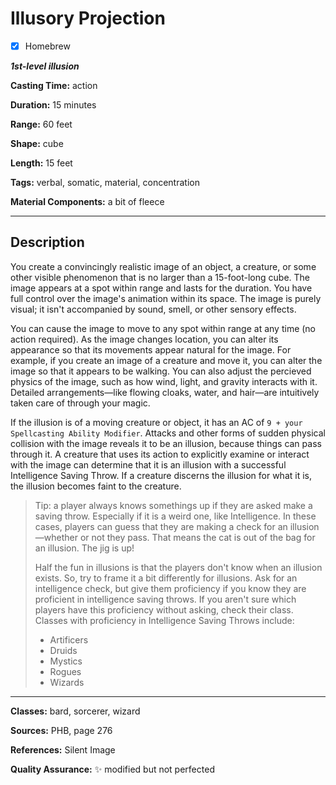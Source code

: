 # Illusory Projection

- [x] Homebrew

***1st-level illusion***

**Casting Time:** action

**Duration:** 15 minutes

**Range:** 60 feet

**Shape:** cube

**Length:** 15 feet

**Tags:** verbal, somatic, material, concentration

**Material Components:** a bit of fleece

---

## Description
You create a convincingly realistic image of an object, a creature, or some other visible phenomenon that is no larger than a 15-foot-long cube.
The image appears at a spot within range and lasts for the duration.
You have full control over the image's animation within its space.
The image is purely visual; it isn't accompanied by sound, smell, or other sensory effects.

You can cause the image to move to any spot within range at any time (no action required).
As the image changes location, you can alter its appearance so that its movements appear natural for the image.
For example, if you create an image of a creature and move it, you can alter the image so that it appears to be walking.
You can also adjust the percieved physics of the image, such as how wind, light, and gravity interacts with it.
Detailed arrangements&mdash;like flowing cloaks, water, and hair&mdash;are intuitively taken care of through your magic.

If the illusion is of a moving creature or object, it has an AC of `9 + your Spellcasting Ability Modifier`.
Attacks and other forms of sudden physical collision with the image reveals it to be an illusion, because things can pass through it.
A creature that uses its action to explicitly examine or interact with the image can determine that it is an illusion with a successful Intelligence Saving Throw.
If a creature discerns the illusion for what it is, the illusion becomes faint to the creature.

> Tip: a player always knows somethings up if they are asked make a saving throw.
> Especially if it is a weird one, like Intelligence.
> In these cases, players can guess that they are making a check for an illusion&mdash;whether or not they pass.
> That means the cat is out of the bag for an illusion.
> The jig is up!
> 
> Half the fun in illusions is that the players don't know when an illusion exists.
> So, try to frame it a bit differently for illusions.
> Ask for an intelligence check, but give them proficiency if you know they are proficient in intelligence saving throws.
> If you aren't sure which players have this proficiency without asking, check their class.
> Classes with proficiency in Intelligence Saving Throws include:
> - Artificers
> - Druids
> - Mystics
> - Rogues
> - Wizards

---

**Classes:** bard, sorcerer, wizard

**Sources:** PHB, page 276

**References:** Silent Image

**Quality Assurance:** :sparkles: modified but not perfected
